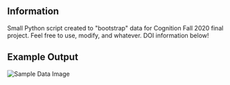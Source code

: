 ## Information

Small Python script created to "bootstrap" data for Cognition Fall 2020 final project. Feel free to use, modify, and whatever. DOI information below!

## Example Output

![Sample Data Image](https://i.imgur.com/bepXtRK.png)
